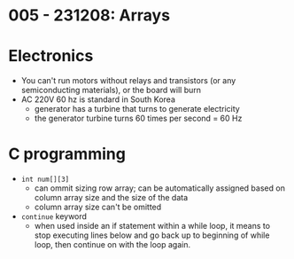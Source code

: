 # 005 - 231208: Arrays

# Electronics
- You can't run motors without relays and transistors (or any semiconducting materials), or the board will burn
- AC 220V 60 hz is standard in South Korea
	- generator has a turbine that turns to generate electricity
	- the generator turbine turns 60 times per second = 60 Hz

# C programming
- `int num[][3]`
	- can ommit sizing row array; can be automatically assigned based on column array size and the size of the data
	- column array size can't be omitted
- `continue` keyword
	- when used inside an if statement within a while loop, it means to stop executing lines below and go back up to beginning of while loop, then continue on with the loop again.

